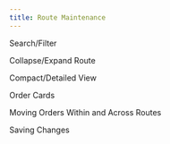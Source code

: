 ```yaml
---
title: Route Maintenance
---
```


Search/Filter

Collapse/Expand Route

Compact/Detailed View

Order Cards

Moving Orders Within and Across Routes

Saving Changes
